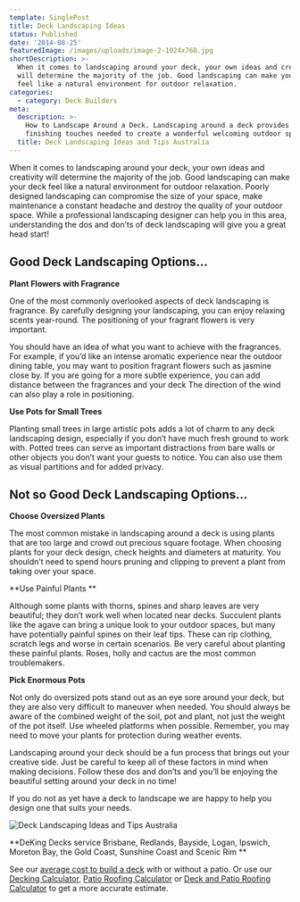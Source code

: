 ```yaml
---
template: SinglePost
title: Deck Landscaping Ideas
status: Published
date: '2014-08-25'
featuredImage: /images/uploads/image-2-1024x768.jpg
shortDescription: >-
  When it comes to landscaping around your deck, your own ideas and creativity
  will determine the majority of the job. Good landscaping can make your deck
  feel like a natural environment for outdoor relaxation.
categories:
  - category: Deck Builders
meta:
  description: >-
    How to Landscape Around a Deck. Landscaping around a deck provides the
    finishing touches needed to create a wonderful welcoming outdoor space.
  title: Deck Landscaping Ideas and Tips Australia
---
```

When it comes to landscaping around your deck, your own ideas and creativity will determine the majority of the job. Good landscaping can make your deck feel like a natural environment for outdoor relaxation. Poorly designed landscaping can compromise the size of your space, make maintenance a constant headache and destroy the quality of your outdoor space. While a professional landscaping designer can help you in this area, understanding the dos and don’ts of deck landscaping will give you a great head start!

## Good Deck Landscaping Options...

**Plant Flowers with Fragrance**

One of the most commonly overlooked aspects of deck landscaping is fragrance. By carefully designing your landscaping, you can enjoy relaxing scents year-round. The positioning of your fragrant flowers is very important.

You should have an idea of what you want to achieve with the fragrances. For example, if you’d like an intense aromatic experience near the outdoor dining table, you may want to position fragrant flowers such as jasmine close by. If you are going for a more subtle experience, you can add distance between the fragrances and your deck The direction of the wind can also play a role in positioning.

**Use Pots for Small Trees**

Planting small trees in large artistic pots adds a lot of charm to any deck landscaping design, especially if you don’t have much fresh ground to work with. Potted trees can serve as important distractions from bare walls or other objects you don’t want your guests to notice. You can also use them as visual partitions and for added privacy.

## Not so Good Deck Landscaping Options...

**Choose Oversized Plants**

The most common mistake in landscaping around a deck is using plants that are too large and crowd out precious square footage. When choosing plants for your deck design, check heights and diameters at maturity. You shouldn’t need to spend hours pruning and clipping to prevent a plant from taking over your space.

**Use Painful Plants**

Although some plants with thorns, spines and sharp leaves are very beautiful; they don’t work well when located near decks. Succulent plants like the agave can bring a unique look to your outdoor spaces, but many have potentially painful spines on their leaf tips. These can rip clothing, scratch legs and worse in certain scenarios. Be very careful about planting these painful plants. Roses, holly and cactus are the most common troublemakers.

**Pick Enormous Pots**

Not only do oversized pots stand out as an eye sore around your deck, but they are also very difficult to maneuver when needed. You should always be aware of the combined weight of the soil, pot and plant, not just the weight of the pot itself. Use wheeled platforms when possible. Remember, you may need to move your plants for protection during weather events.

Landscaping around your deck should be a fun process that brings out your creative side. Just be careful to keep all of these factors in mind when making decisions. Follow these dos and don’ts and you’ll be enjoying the beautiful setting around your deck in no time!

If you do not as yet have a deck to landscape we are happy to help you design one that suits your needs.

![Deck Landscaping Ideas and Tips Australia](/images/uploads/image-2-1024x768.jpg)

**DeKing Decks service Brisbane, Redlands, Bayside, Logan, Ipswich, Moreton Bay, the Gold Coast, Sunshine Coast and Scenic Rim**

See our [average cost to build a deck](https://www.dekingdecks.com.au/price-guide/) with or without a patio. Or use our [Decking Calculator](https://www.dekingdecks.com.au/decking-calculator), [Patio Roofing Calculator](https://www.dekingdecks.com.au/patio-calculator/) or [Deck and Patio Roofing Calculator](https://www.dekingdecks.com.au/deck-and-roofing-calculator) to get a more accurate estimate.
